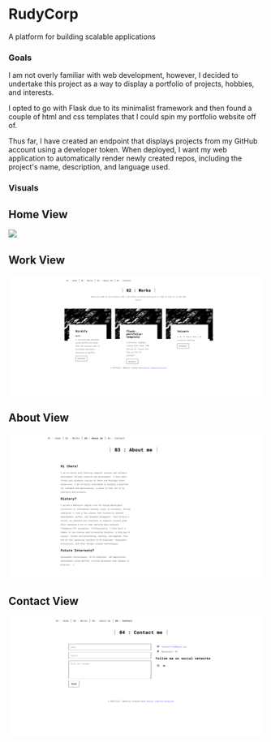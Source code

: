 # RudyCorp
A platform for building scalable applications

### Goals
I am not overly familiar with web development, however, I decided to undertake this project as a way to display a portfolio of projects, hobbies, and interests.

I opted to go with Flask due to its minimalist framework and then found a couple of html and css templates that I could spin my portfolio website off of. 

Thus far, I have created an endpoint that displays projects from my GitHub account using a developer token. When deployed, I want my web application to automatically render newly created repos, including the project's name, description, and language used.

### Visuals

## Home View
<img src="/images/home.png">

## Work View
<img src="/images/work.png">

## About View
<img src="/images/about.png">

## Contact View
<img src="/images/contact.png">

